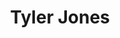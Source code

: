 ---
title: "Tyler Jones"
presenter_id: tyler_jones
layout: member_all_publications
permalink: /member_full_publications/:presenter_id/
---